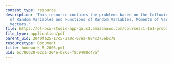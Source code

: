 ```yaml
---
content_type: resource
description: 'This resource contains the problems based on the following topics: Expectation
  of Random Variables and Functions of Random Variables, Moments of Variables and
  Vectors.'
file: https://ol-ocw-studio-app-qa.s3.amazonaws.com/courses/1-151-probability-and-statistics-in-engineering-spring-2005/6c786b2002c1204eb865f8c9498c47af_homework_5_2005.pdf
file_type: application/pdf
parent_uid: 2040fa25-17c5-2a0c-07ea-884c375ebc78
resourcetype: Document
title: homework_5_2005.pdf
uid: 6c786b20-02c1-204e-b865-f8c9498c47af
---
```

